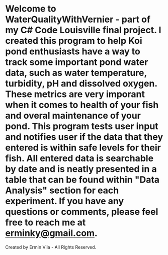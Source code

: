 # Welcome to WaterQualityWithVernier - part of my C# Code Louisville final project. I created this program to help Koi pond enthusiasts have a way to track some important pond water data, such as water temperature, turbidity, pH and dissolved oxygen. These metrics are very imporant when it comes to health of your fish and overal maintenance of your pond. This program tests user input and notifies user if the data that they entered is within safe levels for their fish. All entered data is searchable by date and is neatly presented in a table that can be found within "Data Analysis" section for each experiment. If you have any questions or comments, please feel free to reach me at erminky@gmail.com. 


Created by Ermin Vila - All Rights Reserved.
